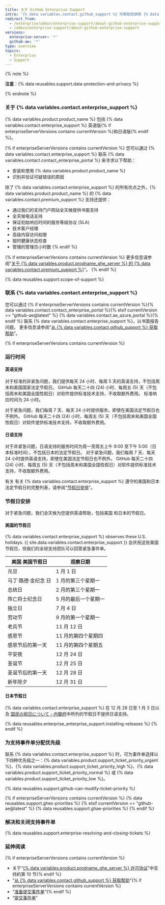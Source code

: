 ```yaml
---
title: 关于 GitHub Enterprise Support
intro: '{% data variables.contact.github_support %} 可帮助您排除 {% data variables.product.product_name %} 上出现的问题。'
redirect_from:
  - /enterprise/admin/enterprise-support/about-github-enterprise-support
  - /admin/enterprise-support/about-github-enterprise-support
versions:
  enterprise-server: '*'
  github-ae: '*'
type: overview
topics:
  - Enterprise
  - Support
---
```


{% note %}

**注意**：{% data reusables.support.data-protection-and-privacy %}

{% endnote %}

### 关于 {% data variables.contact.enterprise_support %}

{% data variables.product.product_name %} 包括 {% data variables.contact.enterprise_support %} 英语版{% if enterpriseServerVersions contains currentVersion %}和日语版{% endif %}。

{% if enterpriseServerVersions contains currentVersion %}
您可以通过 {% data variables.contact.enterprise_support %} 联系 {% data variables.contact.contact_enterprise_portal %} 来寻求以下帮助：
 - 安装和使用 {% data variables.product.product_name %}
 - 识别并验证可疑错误的原因

除了 {% data variables.contact.enterprise_support %} 的所有优点之外，{% data variables.product.product_name %} 的 {% data variables.contact.premium_support %} 支持还提供：
  - 通过我们的支持门户网站全天候提供书面支持
  - 全天候电话支持
  - 保证初始响应时间的服务等级协议 (SLA)
  - 技术客户经理
  - 高级内容访问权限
  - 按时健康状态检查
  - 管理的管理员小时数
{% endif %}

{% if enterpriseServerVersions contains currentVersion %}
更多信息请参阅“[关于 {% data variables.product.prodname_ghe_server %} 的 {% data variables.contact.premium_support %}](/enterprise/admin/guides/enterprise-support/about-github-premium-support-for-github-enterprise-server)”。
{% endif %}

{% data reusables.support.scope-of-support %}

### 联系 {% data variables.contact.enterprise_support %}

您可以通过 {% if enterpriseServerVersions contains currentVersion %}{% data variables.contact.contact_enterprise_portal %}{% elsif currentVersion == "github-ae@latest" %} {% data variables.contact.ae_azure_portal %}{% endif %} 联系 {% data variables.contact.enterprise_support %}，以书面报告问题。 更多信息请参阅“[从 {% data variables.contact.github_support %} 获取帮助](/admin/enterprise-support/receiving-help-from-github-support)”。

{% if enterpriseServerVersions contains currentVersion %}
### 运行时间

#### 英语支持

对于标准的非紧急问题，我们提供每天 24 小时、每周 5 天的英语支持，不包括周末和美国国家法定节假日。 </em>GitHub 每天二十四 (24) 小时、每周五 (5) 天（不包括周末和美国全国性假日）对软件提供标准技术支持，不收取额外费用。 标准响应时间为 24 小时。

对于紧急问题，我们每周 7 天、每天 24 小时提供服务，即使在美国法定节假日也不例外。 </em>GitHub 每天二十四 (24) 小时、每周五 (5) 天（不包括周末和美国全国性假日）对软件提供标准技术支持，不收取额外费用。

#### 日语支持

对于非紧急问题，日语支持的服务时间为周一至周五上午 9:00 至下午 5:00（日本标准时间），不包括日本的法定节假日。 对于紧急问题，我们每周 7 天、每天 24 小时提供英语支持，即使在美国法定节假日也不例外。 </em>GitHub 每天二十四 (24) 小时、每周五 (5) 天（不包括周末和美国全国性假日）对软件提供标准技术支持，不收取额外费用。

有关 有关 {% data variables.contact.enterprise_support %} 遵守的美国和日本法定节假日的完整列表，请参阅“[节假日安排](#holiday-schedules)”。

### 节假日安排

对于紧急问题，我们全天候为您提供英语帮助，包括美国 和日本的节假日。

#### 美国的节假日

{% data variables.contact.enterprise_support %} observes these U.S. holidays. {{ site.data.variables.contact.enterprise_support }} 会庆祝这些美国节假日，但我们的全球支持团队可以回答紧急事件单。

| 美国 美国节假日    | 观察日期        |
| ----------- | ----------- |
| 元旦          | 1 月 1 日     |
| 马丁·路德·金纪念 日 | 1 月的第三个星期一  |
| 总统日         | 2 月的第三个星期一  |
| 阵亡将士纪念日     | 5 月的最后一个星期一 |
| 独立日         | 7 月 4 日     |
| 劳动节         | 9 月的第一个星期一  |
| 老兵节         | 11 月 12 日   |
| 感恩节         | 11 月的第四个星期四 |
| 感恩节后的第一天    | 11 月的第四个星期五 |
| 平安夜         | 12 月 24 日   |
| 圣诞节         | 12 月 25 日   |
| 圣诞节后的第一天    | 12 月 28 日   |
| 新年除夕        | 12 月 31 日   |

#### 日本节假日

{% data variables.contact.enterprise_support %} 在 12 月 28 日至 1 月 3 日以及 [国民の祝日について - 内閣府](https://www8.cao.go.jp/chosei/shukujitsu/gaiyou.html)中所列的节假日不提供日语支持。

{% data reusables.enterprise_enterprise_support.installing-releases %}
{% endif %}

### 为支持事件单分配优先级

联系 {% data variables.contact.enterprise_support %} 时，可为事件单选择以下四种优先级之一：{% data variables.product.support_ticket_priority_urgent %}、{% data variables.product.support_ticket_priority_high %}、{% data variables.product.support_ticket_priority_normal %} 或 {% data variables.product.support_ticket_priority_low %}。

{% data reusables.support.github-can-modify-ticket-priority %}

{% if enterpriseServerVersions contains currentVersion  %}
{% data reusables.support.ghes-priorities %}
{% elsif currentVersion == "github-ae@latest" %}
{% data reusables.support.ghae-priorities %}
{% endif %}

### 解决和关闭支持事件单

{% data reusables.support.enterprise-resolving-and-closing-tickets %}

### 延伸阅读

{% if enterpriseServerVersions contains currentVersion %}
- 关于“[{% data variables.product.prodname_ghe_server %} 许可协议](https://enterprise.github.com/license)”中支持的第 10 节{% endif %}
- "[从 {% data variables.contact.github_support %} 获取帮助](/admin/enterprise-support/receiving-help-from-github-support)"{% if enterpriseServerVersions contains currentVersion %}
- “[准备提交事件单](/enterprise/admin/guides/enterprise-support/preparing-to-submit-a-ticket)”{% endif %}
- “[提交事件单](/enterprise/admin/guides/enterprise-support/submitting-a-ticket)”
